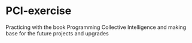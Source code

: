 # PCI-exercise
Practicing with the book Programming Collective Intelligence and making base for the future projects and upgrades
